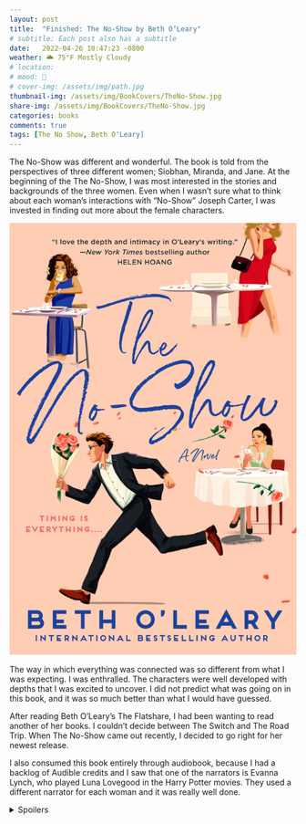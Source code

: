 ```yaml
---
layout: post
title:  "Finished: The No-Show by Beth O’Leary"
# subtitle: Each post also has a subtitle
date:   2022-04-26 10:47:23 -0800
weather: 🌥️ 75°F Mostly Cloudy
# location: 
# mood: 🥰
# cover-img: /assets/img/path.jpg
thumbnail-img: /assets/img/BookCovers/TheNo-Show.jpg
share-img: /assets/img/BookCovers/TheNo-Show.jpg
categories: books
comments: true
tags: [The No Show, Beth O'Leary]
---
```


The No-Show was different and wonderful. The book is told from the perspectives of three different women; Siobhan, Miranda, and Jane.  At the beginning of the The No-Show, I was most interested in the stories and backgrounds of the three women. Even when I wasn’t sure what to think about each woman’s interactions with “No-Show” Joseph Carter, I was invested in finding out more about the female characters. 

![The No-Show](/assets/img/BookCovers/TheNo-Show.jpg)

The way in which everything was connected was so different from what I was expecting. I was enthralled. The characters were well developed with depths that I was excited to uncover. I did not predict what was going on in this book, and it was so much better than what I would have guessed.

After reading Beth O’Leary’s The Flatshare, I had been wanting to read another of her books. I couldn’t decide between The Switch and The Road Trip. When The No-Show came out recently, I decided to go right for her newest release. 

I also consumed this book entirely through audiobook, because I had a backlog of Audible credits and I saw that one of the narrators is Evanna Lynch, who played Luna Lovegood in the Harry Potter movies. They used a different narrator for each woman and it was really well done.

<details class="spoilers">
<summary>Spoilers</summary>
<p>I was expecting the three women to run into each other and the man to be caught, or for there to be some mystery that they would solve surrounding his missing day. Maybe the man was a spy or had multiple personality disorder or something. That was nothing like what was actually in The No-Show.</p>

<p>I was ready for all of the characters to all come together at the New Years Eve party when it was revealed that they were all in different years! </p>

<p>The way all of the characters’ stories connected was really amazing. At some point before the end, I realized that something terrible was probably going to happen to Siobhan. It wouldn’t really make sense otherwise. That was pretty sad. But the way Joseph Carter and Jane’s stories were intertwined so that they ended up together was pretty cool. They both had so much trauma, they were able to be each other’s second chances. </p>

<p>The different years twist really reframed the whole first half of the book! I’m still going over things in my head and realizing how they fit together. The mysteries were explained in really satisfying ways that enriched the story rather than taking away from it. </p>

<p>This book is the opposite of Lost. </p>
</details>